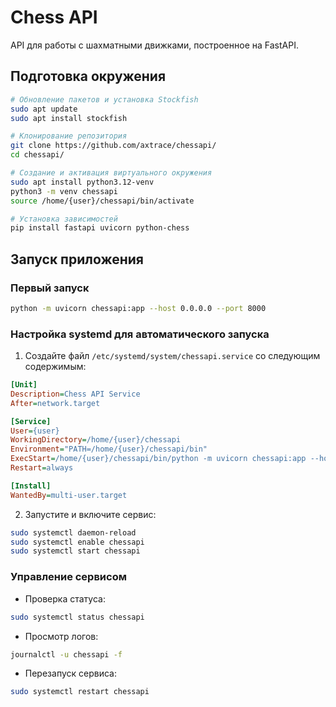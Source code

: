 # Chess API

API для работы с шахматными движками, построенное на FastAPI.

## Подготовка окружения

```bash
# Обновление пакетов и установка Stockfish
sudo apt update
sudo apt install stockfish

# Клонирование репозитория
git clone https://github.com/axtrace/chessapi/
cd chessapi/

# Создание и активация виртуального окружения
sudo apt install python3.12-venv
python3 -m venv chessapi
source /home/{user}/chessapi/bin/activate

# Установка зависимостей
pip install fastapi uvicorn python-chess
```

## Запуск приложения

### Первый запуск
```bash
python -m uvicorn chessapi:app --host 0.0.0.0 --port 8000
```

### Настройка systemd для автоматического запуска

1. Создайте файл `/etc/systemd/system/chessapi.service` со следующим содержимым:
```ini
[Unit]
Description=Chess API Service
After=network.target

[Service]
User={user}
WorkingDirectory=/home/{user}/chessapi
Environment="PATH=/home/{user}/chessapi/bin"
ExecStart=/home/{user}/chessapi/bin/python -m uvicorn chessapi:app --host 0.0.0.0 --port 8000
Restart=always

[Install]
WantedBy=multi-user.target
```

2. Запустите и включите сервис:
```bash
sudo systemctl daemon-reload
sudo systemctl enable chessapi
sudo systemctl start chessapi
```

### Управление сервисом

- Проверка статуса:
```bash
sudo systemctl status chessapi
```

- Просмотр логов:
```bash
journalctl -u chessapi -f
```

- Перезапуск сервиса:
```bash
sudo systemctl restart chessapi
``` 